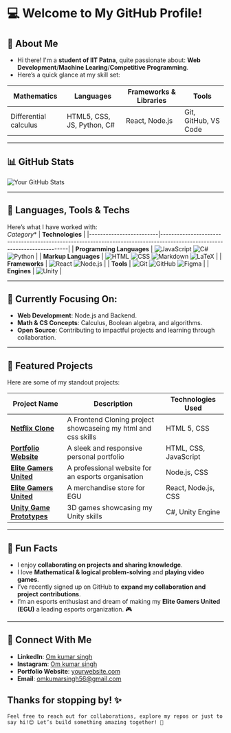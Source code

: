 # 💻 Welcome to My GitHub Profile!  

## 👋 About Me  

- Hi there! I'm a **student of IIT Patna**, quite passionate about:  **Web Development**/**Machine Learing**/**Competitive Programming**.
- Here’s a quick glance at my skill set:  

| **Mathematics**    | **Languages**     | **Frameworks & Libraries**          | **Tools**     |
|--------------------|-------------------|-------------------------------------|---------------|
| Differential calculus      | HTML5, CSS, JS, Python, C#     | React, Node.js         | Git, GitHub, VS Code     |

---

## 📊 GitHub Stats  

<!---
![Top Languages](https://github-readme-stats.vercel.app/api/top-langs/?username=Iitian-om&layout=compact&theme=github_dark)
--->  

![Your GitHub Stats](https://github-readme-stats.vercel.app/api?username=Iitian-om&show_icons=true&theme=github_dark)  

---  

## 🔧 Languages, Tools & Techs  

Here’s what I have worked with:  
*Category**            | **Technologies**                                                                                                           |
|-------------------------|--------------------------------------------------------------------------------------------------------------------------|
| **Programming Languages** | ![JavaScript](https://img.shields.io/badge/-JavaScript-F7DF1E?logo=javascript&logoColor=black)   ![C#](https://img.shields.io/badge/-C%23-239120?logo=csharp&logoColor=white)   ![Python](https://img.shields.io/badge/-Python-3776AB?logo=python&logoColor=white) |
| **Markup Languages**      | ![HTML](https://img.shields.io/badge/-HTML5-E34F26?logo=html5&logoColor=white)   ![CSS](https://img.shields.io/badge/-CSS3-1572B6?logo=css3&logoColor=white)   ![Markdown](https://img.shields.io/badge/-Markdown-000000?logo=markdown&logoColor=white)   ![LaTeX](https://img.shields.io/badge/-LaTeX-008080?logo=latex&logoColor=white) |
| **Frameworks**            | ![React](https://img.shields.io/badge/-React-61DAFB?logo=react&logoColor=black)   ![Node.js](https://img.shields.io/badge/-Node.js-339933?logo=nodedotjs&logoColor=white) |
| **Tools**                 | ![Git](https://img.shields.io/badge/-Git-F05032?logo=git&logoColor=white)   ![GitHub](https://img.shields.io/badge/-GitHub-181717?logo=github&logoColor=white)   ![Figma](https://img.shields.io/badge/-Figma-F24E1E?logo=figma&logoColor=white) |
| **Engines**               | ![Unity](https://img.shields.io/badge/-Unity-000000?logo=unity&logoColor=white) |

---  

## 🎯 Currently Focusing On:  

- **Web Development**: Node.js and Backend.  
- **Math & CS Concepts**: Calculus, Boolean algebra, and algorithms.  
- **Open Source**: Contributing to impactful projects and learning through collaboration.  

---  

## 📂 Featured Projects  

Here are some of my standout projects:  

| Project Name      | Description                                | Technologies Used         |  
|--------------------|--------------------------------------------|---------------------------|  
| [**Netflix Clone**](https://github.com/Iitian-om/Netflix-Clone)          | A Frontend Cloning project showcaseing my html and css skills     | HTML 5, CSS          |  
| [**Portfolio Website**](https://github.com/Iitian-om/My-Portfolio)    | A sleek and responsive personal portfolio | HTML, CSS, JavaScript      |  
| [**Elite Gamers United**](https://github.com/Iitian-om/Elite-Gamers-United) | A professional website for an esports organisation | Node.js, CSS        |  
| [**Elite Gamers United**](https://github.com/iitian-om/EGUstore) | A merchandise store for EGU | React, Node.js, CSS        |  
| [**Unity Game Prototypes**](#)          | 3D games showcasing my Unity skills     | C#, Unity Engine          |  

---  

## 🌟 Fun Facts  

- I enjoy **collaborating on projects and sharing knowledge**.  
- I love **Mathematical & logical problem-solving** and **playing video games**.  
- I’ve recently signed up on GitHub to **expand my collaboration and project contributions**.  
- I’m an esports enthusiast and dream of making my **Elite Gamers United (EGU)** a leading esports organization. 🎮  

---

## 🤝 Connect With Me  

- **LinkedIn**: [Om kumar singh](https://linkedin.com/in/om-kumar-singh-039b58299)  
- **Instagram**: [Om kumar singh](https://instagram.com/i_am_om_2k05)  
- **Portfolio Website**: [yourwebsite.com](https://yourwebsite.com)  
- **Email**: omkumarsingh56@gmail.com  

## Thanks for stopping by! ✨  
    Feel free to reach out for collaborations, explore my repos or just to say hi!😊 Let’s build something amazing together! 🚀

<!---
Iitian-om/Iitian-om is a ✨ special ✨ repository because its `README.md` (this file) appears on my GitHub profile.
--->
